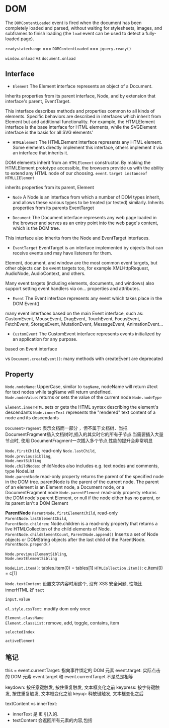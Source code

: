 # DOM  

The `DOMContentLoaded` event is fired when the document has been completely loaded and parsed, without waiting for stylesheets, images, and subframes to finish loading (the `load` event can be used to detect a fully-loaded page).

`readystatechange` === `DOMContentLoaded` === `jquery.ready()`

`window.onload` vs `document.onload`

## Interface

- `Element`
The Element interface represents an object of a Document.

Inherits properties from its parent interface, Node, and by extension that
interface's parent, EventTarget.

This interface describes methods and properties common to all kinds of elements.
Specific behaviors are described in interfaces which inherit from Element but
add additional functionality. For example, the HTMLElement interface is the
base interface for HTML elements, while the SVGElement interface is the basis
for all SVG elements'

- `HTMLElement`
The HTMLElement interface represents any HTML element. Some elements directly
 implement this interface, others implement it via an interface that inherits it.

DOM elements inherit from an `HTMLElement` constructor. By making the HTMLElement prototype accessible, the browsers provide us with the ability to extend any HTML node of our choosing.
`event.target instanceof HTMLLIElement`

inherits properties from its parent, Element

- `Node`
A Node is an interface from which a number of DOM types inherit, and allows these various types to be treated (or tested) similarly.
Inherits properties from its parents EventTarget

- `Document`
The Document interface represents any web page loaded in the browser and serves as an entry point into the web page's content, which is the DOM tree.

This interface also inherits from the Node and EventTarget interfaces.


- `EventTarget`
EventTarget is an interface implemented by objects that can receive events and may have listeners for them.

Element, document, and window are the most common event targets, but other objects can be event targets too, for example XMLHttpRequest, AudioNode, AudioContext, and others.

Many event targets (including elements, documents, and windows) also support setting event handlers via on... properties and attributes.

- `Event`
The Event interface represents any event which takes place in the DOM
Event()

many event interfaces based on the main Event interface, such as: CustomEvent, MouseEvent, DragEvent, TouchEvent,
FocusEvent, FetchEvent, StorageEvent, MutationEvent, MessageEvent, AnimationEvent...

- `CustomEvent`
The CustomEvent interface represents events initialized by an application for any purpose.

based on Event interface

vs `Document.createEvent()`: many methods with createEvent are deprecated

## Property   


`Node.nodeName`: UpperCase, similar to `tagName`, nodeName will return #text for text nodes while tagName will return undefined.   
`Node.nodeValue`: returns or sets the value of the current node
`Node.nodeType`  

`Element.innerHTML` sets or gets the HTML syntax describing the element's descendants
`Node.innerText` represents the "rendered" text content of a node and its descendants

`DocumentFragment` 表示文档而一部分 ，但不属于文档树．当把 DocumentFragment插入文档树时,插入的其实时它的所有子节点.当需要插入大量节点时, 使用 DocumentFragment一次插入多个节点,性能的提升会非常明显

`Node.firstChild`, read-only
`Node.lastChild`,  
`Node.previousSibling`,  
`Node.nextSibling`  
`Node.childNodes`: childNodes also includes e.g. text nodes and comments, type NodeList  
`Node.parentNode`  read-only property returns the parent of the specified node in the DOM tree. parentNode is the parent of the current node. The parent of an element is an Element node, a Document node, or a DocumentFragment node
`Node.parentElement` read-only property returns the DOM node's parent Element, or null if the node either has no parent, or its parent isn't a DOM Element

**ParentNode**
`ParentNode.firstElementChild`, read-only
`ParentNode.lastElementChild`,   
`ParentNode.children`: Node.children is a read-only property that returns a live HTMLCollection of the child elements of Node.  
`ParentNode.childElementCount`,
`ParentNode.append()` Inserts a set of Node objects or DOMString objects after the last child of the ParentNode.
`ParentNode.prepend()`


`Node.previousElementSibling`,  
`Node.nextElementSibling`  

`NodeList.item()`: tables.item(0) = tables[1]
`HTMLCollection.item()`: c.item(0) = c[1]

`Node.textContent` 设置文字内容时用这个, 没有 XSS 安全问题, 性能比 innerHTML 好
`text`   


`input.value`

`el.style.cssText`: modify dom only once

`Element.className`  
`Element.classList`: remove, add, toggle, contains, item    

`selectedIndex`

`activeElement`


## 笔记

this = event.currentTarget: 指向事件绑定的 DOM 元素
event.target: 实际点击的 DOM 元素
event.target 和 event.currentTarget 不是总是相等

keydown: 按任意键触发, 按住重复触发, 文本框变化之前
keypress: 按字符键触发, 按住重复触发, 文本框变化之前
keyup: 释放键触发, 文本框变化之后

textContent vs innerText:
- innerText 是 IE 引入的.
- textContent 会返回所有元素的内容,包括<script> 和 <style>, innerText 不会
- innerText 会感应 CSS 样式, 可能会触发 reflow, textContent 不会
- 在 IE11 之前改变 innerText 的内容不仅移除该元素子节点, 也会删除所有的后代 text 节点

textContent vs innerHTML
innerHTML 返回 HTML. 当需要在元素内容取出或写入 text 时, 最好用 textContent, 因为 text 不会解析成 HTML, 可能会有更好的性能, 而且只可以避开 XSS 攻击

innerHTML: html string -> dom element
outerHTML: dom element -> html string

## Methods

`querySelector()`,  
`querySelectorAll()`: Nodelist
li:nth-child(n), li:nth-of-type(n): li为子元素, 匹配子元素, 不包括子元素的后代

`getElementById()`,  
`getElementsByTagName()`: getElementsByTagName() returns a Live NodeList which is faster than querySelectorAll() which returns a static NodeList.  
`getElementsByClassName()`,  
`getElementsByName()`,  

`createDocumentFragment`: Since the document fragment is in memory and not part of the main DOM tree, appending children to it does not cause page reflow (computation of element's position and geometry). Consequently, using document fragments often results in better performance.  

`createElement()`,  
`createTextNode()`  

`appendChild(aChild)`: first removed, then append to new position  
`insertBefore(newNode, referenceNode)`
`replaceChild()`,  
`removeChild()`,   
`cloneNode()`,

`childNodes.remove()` : Removes this childNodes from the children list of its parent. (IE not support )
`childNodes.before()`: Inserts a set of Node or DOMString objects in the children list of this childNodes's parent, just before this childNodes
`childNodes.after()`
`childNodes.replaceWith()`

`getAttribute()`,   
`setAttribute()`,  
`hasAttribute()`,   
`removeAttribute()`  


`hasChildNodes()`,  
`hasFocus()`  
`matchesSelector()`     

`contains()`: 检测某个节点是不是另一个节点的后代, 返回 true或 false  

`insertAdjacentHTML()`  
`scrollIntoView()`  

`normalize()` : 处理文本节点, 合并, 删除空白节点

`getComputedStyle`     
`getPropertyValue()`  
`getPropertyCSSValue()`  

`nextNode()`
`previousNode()`  

`write()`, `writeln()`, `open()`, `close()`

`getBoundingClientRect` returns the size of an element and its position relative to the viewport.

`DOMParser` DOMParser can parse XML or HTML source stored in a string into a DOM Document.


#Event

### Method

`addEventListener()`,  
`removeEventListener()`

`attachEvent()`, `detachEvent()` :IE  

`addHandler()`, `removeHandler()`  

`preventDefault()`, `stopPropagation()`  

### Type

`on` +  
`click`, `dblclick`,  
`mousedown`,  冒泡
`mouseenter`, `mouseleave`,  不支持冒泡  
`mouseover`, `mouseout`,   支持冒泡
`mousemove`,  
`mouseup`  
`mousewheel`, `contextmenu`

`keydown` `keyup` `keypress`  

`submit`  
`reset`  

`change`:  

- `select` user changes the selected option of a `<select>` element.   
- `radio`, `checkboxes` the checked state has been changed.  
- `input`, `textarea`  element value was changed

`focus`, `blur`: 不冒泡, 所有浏览器都支持
`focusin`, `focusout` 冒泡, firefox不支持?

`textinput`  
`select`: The onselect event occurs after some text has been selected in an element.The onselect event is mostly used on `<input type="text">` or `<textarea>` elements.

`load` `unload`  

`resize` `scroll`

`input`

### Prop

鼠标指针坐标属性:  
`event.clientX`, `event.clientY`,  浏览器窗口左上角  
`event.pageX`, `event.pageY`, 页面左上角  
`event.offsetX`,`event.offsetY` 被点击元素左上角  
`screenX`,`screenY` 显示器左上角

`event.target`  
`event.currentTarget` always === this

 元素的属性
`event.target.clientTop` 元素上边框的宽度
`event.target.clientLeft`
`event.target.offsetLeft`  
`event.target.offsetTop` 元素上方距离页面顶部距离, 只读
`event.target.scrollLeft`,  
`event.target.scrollTop`, 元素滚动条顶部距离浏览器顶部的距离, 可以读取或设置

`element.clientHeight` 元素可见高度, 包括 padding, 只读
`element.clientWidth`
`element.offsetHeight` 元素可见高度, 包括 padding, border, scrollbar, 只读
`element.offsetWidth`
`element.offsetParent` read-only property returns a reference to the object which is the closest positioned containing element.
`element.scrollHeight` 元素内容高度, 包括 overflow 的不可见内容, 只读.
`element.scrollWidth`

是否有确定的大小? offsetWidth 是否一定大于等于 clientWidth?


`window.innerHeight` Height (in pixels) of the browser window viewport including, if rendered, the horizontal scrollbar.
`window.innerWidth`  viewport including, if rendered, the vertical scrollbar
`window.outerHeight` the height in pixels of the whole browser window, 包含浏览器的工具栏, 标签栏
`window.outerWidth`  width of the whole browser window including sidebar (if expanded), window chrome and window resizing borders/handles

viewport:
`html == document.documentElement`
`var w = Math.max(document.documentElement.clientWidth, window.innerWidth || 0);`
`var h = Math.max(document.documentElement.clientHeight, window.innerHeight || 0);`
`document.body.clientWidth == window.innerWidth == document.documentElement.clientWidth`

chrome 右上方显示的是 `window.outerWidth * window.outerHeight`

滚动到底部: document.body.scrollTop = document.body.scrollHeight

document.onscroll, document.body.scrollTop


Chrome renders paddingBottom to the bottom of the scroll content, while other browsers don't
